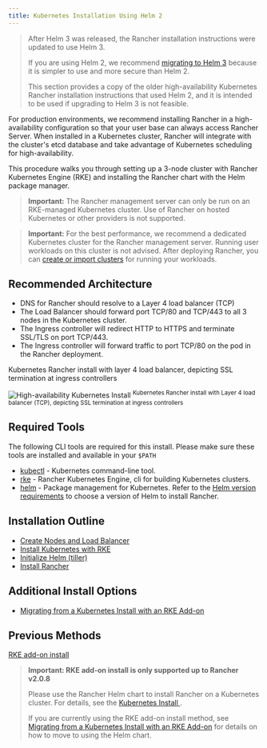 ```yaml
---
title: Kubernetes Installation Using Helm 2
---
```


> After Helm 3 was released, the Rancher installation instructions were updated to use Helm 3.
>
> If you are using Helm 2, we recommend [migrating to Helm 3](https://helm.sh/blog/migrate-from-helm-v2-to-helm-v3/) because it is simpler to use and more secure than Helm 2.
>
> This section provides a copy of the older high-availability Kubernetes Rancher installation instructions that used Helm 2, and it is intended to be used if upgrading to Helm 3 is not feasible.

For production environments, we recommend installing Rancher in a high-availability configuration so that your user base can always access Rancher Server. When installed in a Kubernetes cluster, Rancher will integrate with the cluster's etcd database and take advantage of Kubernetes scheduling for high-availability.

This procedure walks you through setting up a 3-node cluster with Rancher Kubernetes Engine (RKE) and installing the Rancher chart with the Helm package manager.

> **Important:** The Rancher management server can only be run on an RKE-managed Kubernetes cluster. Use of Rancher on hosted Kubernetes or other providers is not supported.

> **Important:** For the best performance, we recommend a dedicated Kubernetes cluster for the Rancher management server. Running user workloads on this cluster is not advised. After deploying Rancher, you can [create or import clusters](../../../../../how-to-guides/new-user-guides/kubernetes-clusters-in-rancher-setup/kubernetes-clusters-in-rancher-setup.md) for running your workloads.

## Recommended Architecture

- DNS for Rancher should resolve to a Layer 4 load balancer (TCP)
- The Load Balancer should forward port TCP/80 and TCP/443 to all 3 nodes in the Kubernetes cluster.
- The Ingress controller will redirect HTTP to HTTPS and terminate SSL/TLS on port TCP/443.
- The Ingress controller will forward traffic to port TCP/80 on the pod in the Rancher deployment.

<figcaption>Kubernetes Rancher install with layer 4 load balancer, depicting SSL termination at ingress controllers</figcaption>

![High-availability Kubernetes Install](/img/ha/rancher2ha.svg)
<sup>Kubernetes Rancher install with Layer 4 load balancer (TCP), depicting SSL termination at ingress controllers</sup>

## Required Tools

The following CLI tools are required for this install. Please make sure these tools are installed and available in your `$PATH`

- [kubectl](https://kubernetes.io/docs/tasks/tools/install-kubectl/#install-kubectl) - Kubernetes command-line tool.
- [rke](https://rancher.com/docs/rke/latest/en/installation/) - Rancher Kubernetes Engine, cli for building Kubernetes clusters.
- [helm](https://docs.helm.sh/using_helm/#installing-helm) - Package management for Kubernetes. Refer to the [Helm version requirements](../../../resources/helm-version-requirements.md) to choose a version of Helm to install Rancher.

## Installation Outline

- [Create Nodes and Load Balancer](create-nodes-lb/create-nodes-lb.md)
- [Install Kubernetes with RKE](kubernetes-rke/kubernetes-rke.md)
- [Initialize Helm (tiller)](helm-init/helm-init.md)
- [Install Rancher](helm-rancher/helm-rancher.md)

## Additional Install Options

- [Migrating from a Kubernetes Install with an RKE Add-on](../../../install-upgrade-on-a-kubernetes-cluster/upgrades/migrating-from-rke-add-on.md)

## Previous Methods

[RKE add-on install](rke-add-on/rke-add-on.md)

> **Important: RKE add-on install is only supported up to Rancher v2.0.8**
>
> Please use the Rancher Helm chart to install Rancher on a Kubernetes cluster. For details, see the [Kubernetes Install ](../../../resources/helm-version-requirements.md).
>
> If you are currently using the RKE add-on install method, see [Migrating from a Kubernetes Install with an RKE Add-on](../../../install-upgrade-on-a-kubernetes-cluster/upgrades/migrating-from-rke-add-on.md) for details on how to move to using the Helm chart.

